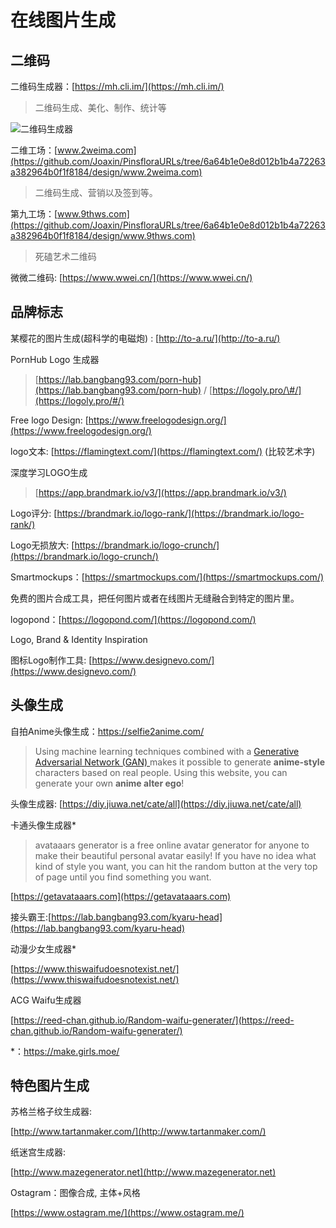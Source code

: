 # 在线图片生成

## 二维码

二维码生成器：[https://mh.cli.im/](https://mh.cli.im/)

> 二维码生成、美化、制作、统计等

![二维码生成器](https://i.imgur.com/NqIFL7t.png)

二维工场：[www.2weima.com](https://github.com/Joaxin/PinsfloraURLs/tree/6a64b1e0e8d012b1b4a72263a382964b0f1f8184/design/www.2weima.com)

> 二维码生成、营销以及签到等。

第九工场：[www.9thws.com](https://github.com/Joaxin/PinsfloraURLs/tree/6a64b1e0e8d012b1b4a72263a382964b0f1f8184/design/www.9thws.com)

> 死磕艺术二维码

微微二维码: [https://www.wwei.cn/](https://www.wwei.cn/)

## 品牌标志

某樱花的图片生成\(超科学的电磁炮\) : [http://to-a.ru/](http://to-a.ru/)

PornHub Logo 生成器

> [https://lab.bangbang93.com/porn-hub](https://lab.bangbang93.com/porn-hub) / [https://logoly.pro/\#/](https://logoly.pro/#/)

Free logo Design: [https://www.freelogodesign.org/](https://www.freelogodesign.org/)

logo文本: [https://flamingtext.com/](https://flamingtext.com/) \(比较艺术字\)

深度学习LOGO生成

> [https://app.brandmark.io/v3/](https://app.brandmark.io/v3/)

Logo评分: [https://brandmark.io/logo-rank/](https://brandmark.io/logo-rank/)

Logo无损放大: [https://brandmark.io/logo-crunch/](https://brandmark.io/logo-crunch/)

Smartmockups：[https://smartmockups.com/](https://smartmockups.com/)

免费的图片合成工具，把任何图片或者在线图片无缝融合到特定的图片里。

logopond：[https://logopond.com/](https://logopond.com/)

Logo, Brand & Identity Inspiration

图标Logo制作工具: [https://www.designevo.com/](https://www.designevo.com/)

## 头像生成

自拍Anime头像生成：https://selfie2anime.com/

> Using machine learning techniques combined with a [Generative Adversarial Network (GAN) ](https://en.wikipedia.org/wiki/Generative_adversarial_network)makes it possible to generate **anime-style** characters based on real people. Using this website, you can generate your own **anime alter ego**! 

头像生成器: [https://diy.jiuwa.net/cate/all](https://diy.jiuwa.net/cate/all)

卡通头像生成器\*

> avataaars generator is a free online avatar generator for anyone to make their beautiful personal avatar easily! If you have no idea what kind of style you want, you can hit the random button at the very top of page until you find something you want.

[https://getavataaars.com](https://getavataaars.com)

接头霸王:[https://lab.bangbang93.com/kyaru-head](https://lab.bangbang93.com/kyaru-head)

动漫少女生成器\*

[https://www.thiswaifudoesnotexist.net/](https://www.thiswaifudoesnotexist.net/)

ACG Waifu生成器

[https://reed-chan.github.io/Random-waifu-generater/](https://reed-chan.github.io/Random-waifu-generater/)

*：https://make.girls.moe/

## 特色图片生成

苏格兰格子纹生成器:

[http://www.tartanmaker.com/](http://www.tartanmaker.com/) 

纸迷宫生成器: 

[http://www.mazegenerator.net](http://www.mazegenerator.net)

Ostagram：图像合成, 主体+风格

[https://www.ostagram.me/](https://www.ostagram.me/)

